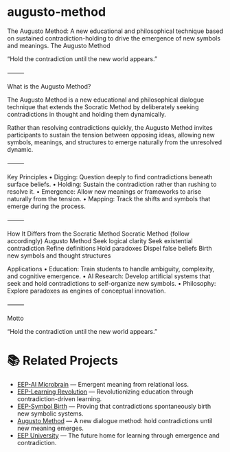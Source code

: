 # augusto-method

The Augusto Method: A new educational and philosophical technique based on sustained contradiction-holding to drive the emergence of new symbols and meanings.
The Augusto Method

“Hold the contradiction until the new world appears.”

⸻

What is the Augusto Method?

The Augusto Method is a new educational and philosophical dialogue technique that extends the Socratic Method by deliberately seeking contradictions in thought and holding them dynamically.

Rather than resolving contradictions quickly, the Augusto Method invites participants to sustain the tension between opposing ideas,
allowing new symbols, meanings, and structures to emerge naturally from the unresolved dynamic.

⸻

Key Principles
	•	Digging: Question deeply to find contradictions beneath surface beliefs.
	•	Holding: Sustain the contradiction rather than rushing to resolve it.
	•	Emergence: Allow new meanings or frameworks to arise naturally from the tension.
	•	Mapping: Track the shifts and symbols that emerge during the process.

⸻

How It Differs from the Socratic Method
Socratic Method (follow accordingly) 
Augusto Method
Seek logical clarity
Seek existential contradiction
Refine definitions
Hold paradoxes
Dispel false beliefs
Birth new symbols and thought structures

Applications
	•	Education: Train students to handle ambiguity, complexity, and cognitive emergence.
	•	AI Research: Develop artificial systems that seek and hold contradictions to self-organize new symbols.
	•	Philosophy: Explore paradoxes as engines of conceptual innovation.

⸻

Motto

“Hold the contradiction until the new world appears.”


# 📚 Related Projects

- [EEP-AI Microbrain](https://github.com/walsao/eep-microbrain) — Emergent meaning from relational loss.
- [EEP-Learning Revolution](https://github.com/walsao/eep-learning-revolution) — Revolutionizing education through contradiction-driven learning.
- [EEP-Symbol Birth](https://github.com/walsao/eep-symbol-birth) — Proving that contradictions spontaneously birth new symbolic systems.
- [Augusto Method](https://github.com/walsao/augusto-method) — A new dialogue method: hold contradictions until new meaning emerges.
- [EEP University](https://github.com/walsao/eep-university) — The future home for learning through emergence and contradiction.


